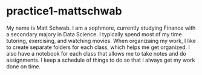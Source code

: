 # practice1-mattschwab

My name is Matt Schwab. I am a sophmore, currently studying Finance with a secondary majory in Data Science.
I typically spend most of my time tutoring, exercising, and watching movies. 
When organizaing my work, I like to create separate folders for each class, which helps me get organized. I also have a notebook for each class that allows me to take notes and do assignments. I keep a schedule of things to do so that I always get my work done on time.
